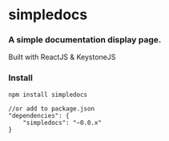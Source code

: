 # simpledocs
### A simple documentation display page. 

Built with ReactJS & KeystoneJS

### Install

```
npm install simpledocs

//or add to package.json
"dependencies": {
	"simpledocs": "~0.0.x"
}
```

